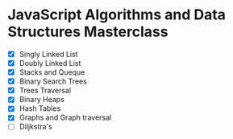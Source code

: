 # JavaScript Algorithms and Data Structures Masterclass

- [x] Singly Linked List
- [x] Doubly Linked List
- [x] Stacks and Queque
- [x] Binary Search Trees
- [x] Trees Traversal
- [x] Binary Heaps
- [x] Hash Tables
- [x] Graphs and Graph traversal
- [ ] Diljkstra's
